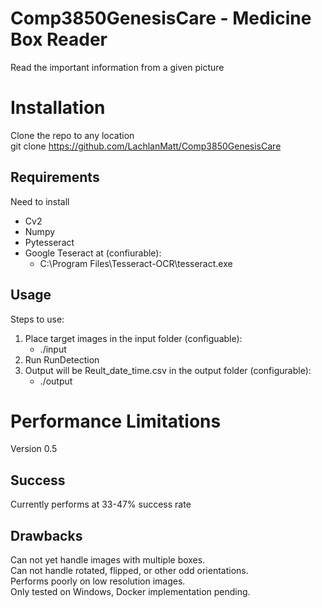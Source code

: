 # Comp3850GenesisCare - Medicine Box Reader
Read the important information from a given picture

# Installation
Clone the repo to any location  
git clone https://github.com/LachlanMatt/Comp3850GenesisCare

## Requirements
Need to install 
* Cv2 
* Numpy 
* Pytesseract
* Google Teseract at (confiurable):
    * C:\Program Files\Tesseract-OCR\tesseract.exe

## Usage
Steps to use:
1. Place target images in the input folder (configuable):
    * ./input
2. Run RunDetection 
3. Output will be Reult_date_time.csv in the output folder (configurable):
    * ./output

# Performance Limitations
Version 0.5

## Success
Currently performs at 33-47% success rate

## Drawbacks
Can not yet handle images with multiple boxes.  
Can not handle rotated, flipped, or other odd orientations.  
Performs poorly on low resolution images.  
Only tested on Windows, Docker implementation pending.  
